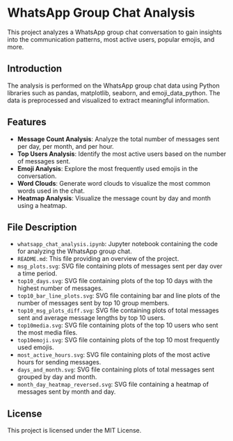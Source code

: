 # WhatsApp Group Chat Analysis

This project analyzes a WhatsApp group chat conversation to gain insights into the communication patterns, most active users, popular emojis, and more.

## Introduction

The analysis is performed on the WhatsApp group chat data using Python libraries such as pandas, matplotlib, seaborn, and emoji_data_python. The data is preprocessed and visualized to extract meaningful information.

## Features

- **Message Count Analysis**: Analyze the total number of messages sent per day, per month, and per hour.
- **Top Users Analysis**: Identify the most active users based on the number of messages sent.
- **Emoji Analysis**: Explore the most frequently used emojis in the conversation.
- **Word Clouds**: Generate word clouds to visualize the most common words used in the chat.
- **Heatmap Analysis**: Visualize the message count by day and month using a heatmap.

## File Description

- `whatsapp_chat_analysis.ipynb`: Jupyter notebook containing the code for analyzing the WhatsApp group chat.
- `README.md`: This file providing an overview of the project.
- `msg_plots.svg`: SVG file containing plots of messages sent per day over a time period.
- `top10_days.svg`: SVG file containing plots of the top 10 days with the highest number of messages.
- `top10_bar_line_plots.svg`: SVG file containing bar and line plots of the number of messages sent by top 10 group members.
- `top10_msg_plots_diff.svg`: SVG file containing plots of total messages sent and average message lengths by top 10 users.
- `top10media.svg`: SVG file containing plots of the top 10 users who sent the most media files.
- `top10emoji.svg`: SVG file containing plots of the top 10 most frequently used emojis.
- `most_active_hours.svg`: SVG file containing plots of the most active hours for sending messages.
- `days_and_month.svg`: SVG file containing plots of total messages sent grouped by day and month.
- `month_day_heatmap_reversed.svg`: SVG file containing a heatmap of messages sent by month and day.

## License

This project is licensed under the MIT License.


